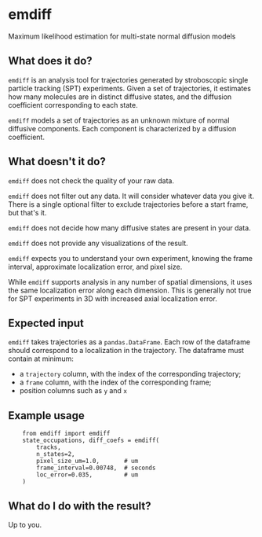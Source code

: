 # emdiff
Maximum likelihood estimation for multi-state normal diffusion models

## What does it do?

`emdiff` is an analysis tool for trajectories generated by 
stroboscopic single particle tracking (SPT) experiments. Given
a set of trajectories, it estimates how many molecules are in 
distinct diffusive states, and the diffusion coefficient corresponding
to each state.

`emdiff` models a set of trajectories as an unknown mixture of 
normal diffusive components. Each component is characterized by 
a diffusion coefficient.

## What doesn't it do?

`emdiff` does not check the quality of your raw data.

`emdiff` does not filter out any data. It will consider whatever
data you give it. There is a single optional filter to exclude
trajectories before a start frame, but that's it.

`emdiff` does not decide how many diffusive states are present
in your data.

`emdiff` does not provide any visualizations of the result.

`emdiff` expects you to understand your own experiment, knowing
the frame interval, approximate localization error, and pixel size.

While `emdiff` supports analysis in any number of spatial dimensions,
it uses the same localization error along each dimension. This is 
generally not true for SPT experiments in 3D with increased axial 
localization error.

## Expected input

`emdiff` takes trajectories as a `pandas.DataFrame`. Each row of 
the dataframe should correspond to a localization in the 
trajectory. The dataframe must contain at minimum:

 - a `trajectory` column, with the index of the corresponding trajectory;
 - a `frame` column, with the index of the corresponding frame;
 - position columns such as `y` and `x`

## Example usage
```
    from emdiff import emdiff
    state_occupations, diff_coefs = emdiff(
        tracks,
        n_states=2,
        pixel_size_um=1.0,       # um
        frame_interval=0.00748,  # seconds
        loc_error=0.035,         # um
    )
```

## What do I do with the result?

Up to you.
